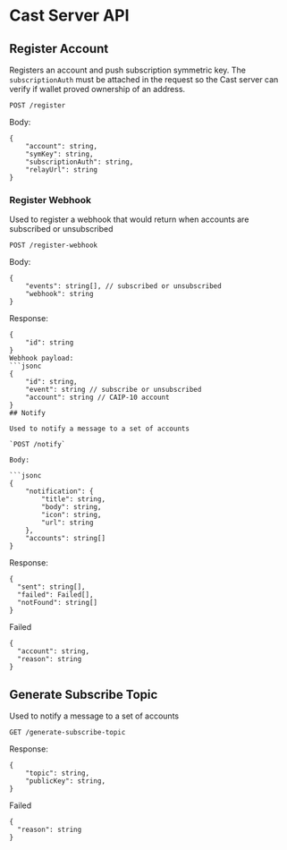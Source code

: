 # Cast Server API

## Register Account

Registers an account and push subscription symmetric key. The `subscriptionAuth` must be attached in the request so the Cast server can verify if wallet proved ownership of an address.

`POST /register`

Body:

```jsonc
{
    "account": string,
    "symKey": string,
    "subscriptionAuth": string,
    "relayUrl": string
}
```

### Register Webhook

Used to register a webhook that would return when accounts are subscribed or unsubscribed

`POST /register-webhook`

Body:

```jsonc
{
    "events": string[], // subscribed or unsubscribed
    "webhook": string
}
```
Response:

```jsonc
{
    "id": string
}
Webhook payload:
```jsonc
{
    "id": string,
    "event": string // subscribe or unsubscribed
    "account": string // CAIP-10 account
}
## Notify

Used to notify a message to a set of accounts

`POST /notify`

Body:

```jsonc
{
    "notification": {
        "title": string,
        "body": string,
        "icon": string,
        "url": string
    },
    "accounts": string[]
}
``` 

Response: 

```jsonc
{
  "sent": string[],
  "failed": Failed[],
  "notFound": string[]
}
```

Failed
```jsonc
{
  "account": string,
  "reason": string
}
```

## Generate Subscribe Topic

Used to notify a message to a set of accounts

`GET /generate-subscribe-topic`

Response:

```jsonc
{
    "topic": string,
    "publicKey": string,
}
``` 

Failed
```jsonc
{
  "reason": string
}
```

